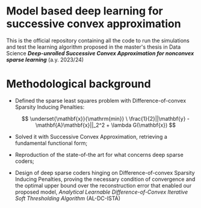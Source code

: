 # Model based deep learning for successive convex approximation 
This is the official repository containing all the code to run the simulations and test the learning algorithm proposed in the master's thesis in Data Science  ***Deep-unrolled Successive Convex Approximation for
nonconvex sparse learning*** (a.y. 2023/24)

# Methodological background
+ Defined the sparse least squares problem with Difference-of-convex Sparsity Inducing Penalties:

  $$
    \underset{\mathbf{x}}{\mathrm{min}} \  \frac{1}{2}||\mathbf{y} - \mathbf{A}\mathbf{x}||_2^2 + \lambda G(\mathbf{x})
  $$
+ Solved it with Successive Convex Approximation, retrieving a fundamental functional form;
+ Reproduction of the state-of-the art for what concerns deep sparse coders;
+ Design of deep sparse coders hinging on Difference-of-convex Sparsity Inducing Penalties, proving the necessary condition of convergence and the optimal upper bound over the reconstruction error that enabled our proposed model, *Analytical Learnable Difference-of-Convex Iterative Soft Thresholding Algorithm* (AL-DC-ISTA)
